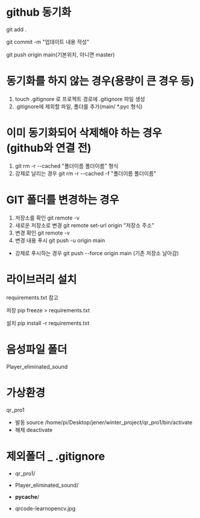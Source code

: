 # github 동기화
git add .

git commit -m "업데이트 내용 작성"

git push origin main(기본위치, 아니면 master)


# 동기화를 하지 않는 경우(용량이 큰 경우 등)
1. touch .gitignore 로 프로젝트 경로에 .gitignore 파일 생성
2. .gitignore에 제외할 파일, 폴더를 추가(main/ *.pyc 형식)

# 이미 동기화되어 삭제해야 하는 경우(github와 연결 전)
1. git rm -r --cached "폴더이름 폴더이름" 형식
2. 강제로 날리는 경우 git rm -r --cached -f "폴더이름 폴더이름"

# GIT 폴더를 변경하는 경우
1. 저장소를 확인 git remote -v
2. 새로운 저장소로 변경 git remote set-url origin "저장소 주소"
3. 변경 확인 git remote -v
4. 변경 내용 푸시 git push -u origin main

- 강제로 푸시하는 경우 git push --force origin main (기존 저장소 날아감)

# 라이브러리 설치
requirements.txt 참고

저장 pip freeze > requirements.txt

설치 pip install -r requirements.txt

# 음성파일 폴더
Player_eliminated_sound

# 가상환경
qr_pro1

- 발동 source /home/pi/Desktop/jener/winter_project/qr_pro1/bin/activate
- 해제 deactivate

# 제외폴더 _ .gitignore
- qr_pro1/
- Player_eliminated_sound/
- __pycache__/

- qrcode-learnopencv.jpg
